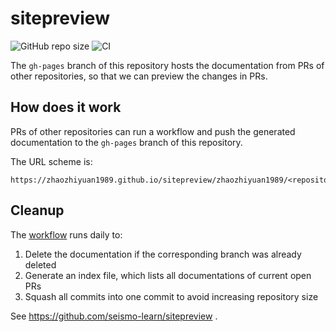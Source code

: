 # sitepreview

![GitHub repo size](https://img.shields.io/github/repo-size/zhaozhiyuan1989/sitepreview)
![CI](https://github.com/zhaozhiyuan1989/sitepreview/workflows/CI/badge.svg)

The `gh-pages` branch of this repository hosts the documentation from PRs
of other repositories, so that we can preview the changes in PRs.

## How does it work

PRs of other repositories can run a workflow and push the generated documentation
to the `gh-pages` branch of this repository.

The URL scheme is:

    https://zhaozhiyuan1989.github.io/sitepreview/zhaozhiyuan1989/<repository_name>/<PR_branch_name>

## Cleanup

The [workflow](.github/workflows/cleanup.yaml) runs daily to:

1. Delete the documentation if the corresponding branch was already deleted
2. Generate an index file, which lists all documentations of current open PRs
3. Squash all commits into one commit to avoid increasing repository size


See https://github.com/seismo-learn/sitepreview .